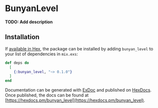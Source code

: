 # BunyanLevel

**TODO: Add description**

## Installation

If [available in Hex](https://hex.pm/docs/publish), the package can be installed
by adding `bunyan_level` to your list of dependencies in `mix.exs`:

```elixir
def deps do
  [
    {:bunyan_level, "~> 0.1.0"}
  ]
end
```

Documentation can be generated with [ExDoc](https://github.com/elixir-lang/ex_doc)
and published on [HexDocs](https://hexdocs.pm). Once published, the docs can
be found at [https://hexdocs.pm/bunyan_level](https://hexdocs.pm/bunyan_level).

